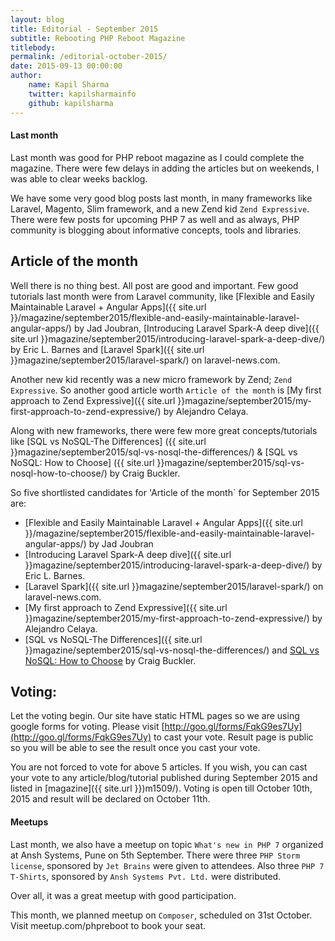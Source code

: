 ```yaml
---
layout: blog
title: Editorial - September 2015
subtitle: Rebooting PHP Reboot Magazine
titlebody: 
permalink: /editorial-october-2015/
date: 2015-09-13 00:00:00
author:
    name: Kapil Sharma
    twitter: kapilsharmainfo
    github: kapilsharma
---
```

#### Last month

Last month was good for PHP reboot magazine as I could complete the magazine. There were few delays in adding the
articles but on weekends, I was able to clear weeks backlog.

We have some very good blog posts last month, in many frameworks like Laravel, Magento, Slim framework, and a
new Zend kid `Zend Expressive`. There were few posts for upcoming PHP 7 as well and as always, PHP community
is blogging about informative concepts, tools and libraries.

## Article of the month

Well there is no thing best. All post are good and important.
Few good tutorials last month were from Laravel community, like 
[Flexible and Easily Maintainable Laravel + Angular Apps]({{ site.url }}/magazine/september2015/flexible-and-easily-maintainable-laravel-angular-apps/) by Jad Joubran, 
[Introducing Laravel Spark-A deep dive]({{ site.url }}magazine/september2015/introducing-laravel-spark-a-deep-dive/)
by Eric L. Barnes and [Laravel Spark]({{ site.url }}magazine/september2015/laravel-spark/) on laravel-news.com.
  
Another new kid recently was a new micro framework by Zend; `Zend Expressive`. So another good article worth
`Article of the month` is
[My first approach to Zend Expressive]({{ site.url }}magazine/september2015/my-first-approach-to-zend-expressive/)
by Alejandro Celaya.
  
Along with new frameworks, there were few more great concepts/tutorials like [SQL vs NoSQL-The Differences]
({{ site.url }}magazine/september2015/sql-vs-nosql-the-differences/) & [SQL vs NoSQL: How to Choose]
({{ site.url }}magazine/september2015/sql-vs-nosql-how-to-choose/) by Craig Buckler.
  
So five shortlisted candidates for 'Article of the month` for September 2015 are:

  - [Flexible and Easily Maintainable Laravel + Angular Apps]({{ site.url }}/magazine/september2015/flexible-and-easily-maintainable-laravel-angular-apps/) by Jad Joubran
  - [Introducing Laravel Spark-A deep dive]({{ site.url }}magazine/september2015/introducing-laravel-spark-a-deep-dive/) by Eric L. Barnes.
  - [Laravel Spark]({{ site.url }}magazine/september2015/laravel-spark/) on laravel-news.com.
  - [My first approach to Zend Expressive]({{ site.url }}magazine/september2015/my-first-approach-to-zend-expressive/) by Alejandro Celaya.
  - [SQL vs NoSQL-The Differences]({{ site.url }}magazine/september2015/sql-vs-nosql-the-differences/) and [SQL vs NoSQL: How to Choose](http://127.0.0.1:4000/magazine/september2015/sql-vs-nosql-how-to-choose/) by Craig Buckler.

## Voting:

Let the voting begin. Our site have static HTML pages so we are using google forms for voting. Please visit
[http://goo.gl/forms/FqkG9es7Uy](http://goo.gl/forms/FqkG9es7Uy) to cast your vote. Result page is public so you will be
able to see the result once you cast your vote.

You are not forced to vote for above 5 articles. If you wish, you can cast your vote to any article/blog/tutorial published
during September 2015 and listed in [magazine]({{ site.url }})m1509/). Voting is open till October 10th, 2015 and result
will be declared on October 11th.

#### Meetups

Last month, we also have a meetup on topic `What's new in PHP 7` organized at Ansh Systems, Pune on 5th September. There were three `PHP Storm
license`, sponsored by `Jet Brains` were given to attendees. Also three `PHP 7 T-Shirts`, sponsored by
`Ansh Systems Pvt. Ltd.` were distributed.
 
Over all, it was a great meetup with good participation.

This month, we planned meetup on `Composer`, scheduled on 31st October. Visit meetup.com/phpreboot to book your
seat.